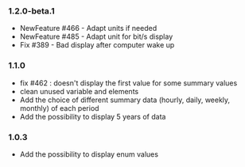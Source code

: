 ### 1.2.0-beta.1
* NewFeature #466 - Adapt units if needed
* NewFeature #485 - Adapt unit for bit/s display
* Fix #389 - Bad display after computer wake up

### 1.1.0
* fix #462 : doesn't display the first value for some summary values
* clean unused variable and elements
* Add the choice of different summary data (hourly, daily, weekly, monthly) of each period
* Add the possibility to display 5 years of data

### 1.0.3
* Add the possibility to display enum values